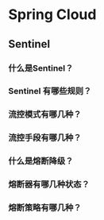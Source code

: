 # Spring Cloud

## Sentinel

### 什么是Sentinel？

### Sentinel 有哪些规则？

### 流控模式有哪几种？

### 流控手段有哪几种？

### 什么是熔断降级？

### 熔断器有哪几种状态？

### 熔断策略有哪几种？
